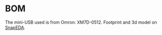 # BOM

The mini-USB used is from Omron: XM7D-0512. Footprint and 3d model on [SnapEDA](https://www.snapeda.com/parts/XM7D-0512/Omron%20Electronics/view-part/?ref=search&amp;t=XM7D-0512).

